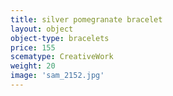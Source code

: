 ```yaml
---
title: silver pomegranate bracelet
layout: object
object-type: bracelets
price: 155
scematype: CreativeWork
weight: 20
image: 'sam_2152.jpg'
---
```

